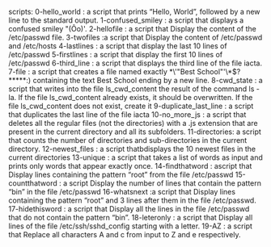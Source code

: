 scripts:
0-hello_world : a script that prints “Hello, World”, followed by a new line to the standard output.
1-confused_smiley : a script that displays a confused smiley "(Ôo)'.
2-hellofile : a script that Display the content of the /etc/passwd file.
3-twofiles :a script that Display the content of /etc/passwd and /etc/hosts
4-lastlines : a script that display the last 10 lines of /etc/passwd
5-firstlines : a script that display the first 10 lines of /etc/passwd
6-third_line : a script that displays the third line of the file iacta.
7-file : a script that creates a file named exactly \*\\'"Best School"\'\\*$\?\*\*\*\*\*:) containing the text Best School ending by a new line.
8-cwd_state :  a script that writes into the file ls_cwd_content the result of the command ls -la. If the file ls_cwd_content already exists, it should be overwritten. If the file ls_cwd_content does not exist, create it
9-duplicate_last_line : a script that duplicates the last line of the file iacta
10-no_more_js :  a script that deletes all the regular files (not the directories) with a .js extension that are present in the current directory and all its subfolders.
11-directories:  a script that counts the number of directories and sub-directories in the current directory.
12-newest_files : a script thatbdisplays the 10 newest files in the current directories
13-unique : a script that takes a list of words as input and prints only words that appear exactly once.
14-findthatword : ascript that Display lines containing the pattern “root” from the file /etc/passwd
15-countthatword : a script Display the number of lines that contain the pattern “bin” in the file /etc/passwd
16-whatsnext :a script that Display lines containing the pattern “root” and 3 lines after them in the file /etc/passwd.
17-hidethisword : a script that Display all the lines in the file /etc/passwd that do not contain the pattern “bin”.
18-leteronly : a script that Display all lines of the file /etc/ssh/sshd_config starting with a letter.
19-AZ : a script that Replace all characters A and c from input to Z and e respectively.
